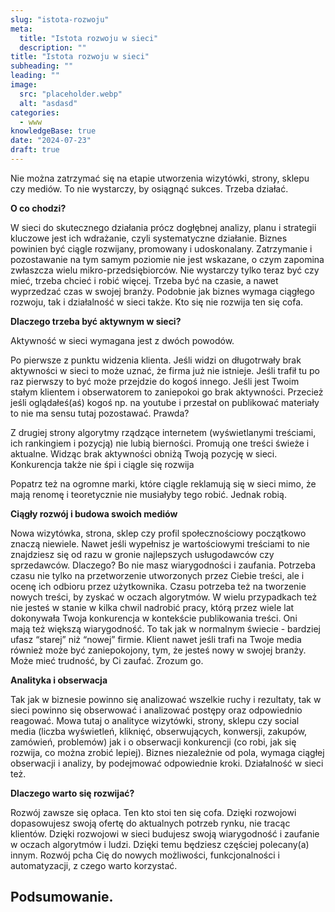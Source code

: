 ```yaml
---
slug: "istota-rozwoju"
meta:
  title: "Istota rozwoju w sieci"
  description: ""
title: "Istota rozwoju w sieci"
subheading: ""
leading: ""
image:
  src: "placeholder.webp"
  alt: "asdasd"
categories:
  - www
knowledgeBase: true
date: "2024-07-23"
draft: true
---
```


Nie można zatrzymać się na etapie utworzenia wizytówki, strony, sklepu czy mediów. To nie wystarczy, by osiągnąć sukces. Trzeba działać.

**O co chodzi?**

W sieci do skutecznego działania prócz dogłębnej analizy, planu i strategii kluczowe jest ich wdrażanie, czyli systematyczne działanie. Biznes powinien być ciągle rozwijany, promowany i udoskonalany. Zatrzymanie i pozostawanie na tym samym poziomie nie jest wskazane, o czym zapomina zwłaszcza wielu mikro-przedsiębiorców. Nie wystarczy tylko teraz być czy mieć, trzeba chcieć i robić więcej. Trzeba być na czasie, a nawet wyprzedzać czas w swojej branży. Podobnie jak biznes wymaga ciągłego rozwoju, tak i działalność w sieci także. Kto się nie rozwija ten się cofa.

**Dlaczego trzeba być aktywnym w sieci?**

Aktywność w sieci wymagana jest z dwóch powodów.

Po pierwsze z punktu widzenia klienta. Jeśli widzi on długotrwały brak aktywności w sieci to może uznać, że firma już nie istnieje. Jeśli trafił tu po raz pierwszy to być może przejdzie do kogoś innego. Jeśli jest Twoim stałym klientem i obserwatorem to zaniepokoi go brak aktywności. Przecież jeśli oglądałeś(aś) kogoś np. na youtube i przestał on publikować materiały to nie ma sensu tutaj pozostawać. Prawda?

Z drugiej strony algorytmy rządzące internetem (wyświetlanymi treściami, ich rankingiem i pozycją) nie lubią bierności. Promują one treści świeże i aktualne. Widząc brak aktywności obniżą Twoją pozycję w sieci. Konkurencja także nie śpi i ciągle się rozwija

Popatrz też na ogromne marki, które ciągle reklamują się w sieci mimo, że mają renomę i teoretycznie nie musiałyby tego robić. Jednak robią.

**Ciągły rozwój i budowa swoich mediów**

Nowa wizytówka, strona, sklep czy profil społecznościowy początkowo znaczą niewiele. Nawet jeśli wypełnisz je wartościowymi treściami to nie znajdziesz się od razu w gronie najlepszych usługodawców czy sprzedawców. Dlaczego? Bo nie masz wiarygodności i zaufania. Potrzeba czasu nie tylko na przetworzenie utworzonych przez Ciebie treści, ale i ocenę ich odbioru przez użytkownika. Czasu potrzeba też na tworzenie nowych treści, by zyskać w oczach algorytmów. W wielu przypadkach też nie jesteś w stanie w kilka chwil nadrobić pracy, którą przez wiele lat dokonywała Twoja konkurencja w kontekście publikowania treści. Oni mają też większą wiarygodność. To tak jak w normalnym świecie - bardziej ufasz “starej” niż “nowej” firmie. Klient nawet jeśli trafi na Twoje media również może być zaniepokojony, tym, że jesteś nowy w swojej branży. Może mieć trudność, by Ci zaufać. Zrozum go.

**Analityka i obserwacja**

Tak jak w biznesie powinno się analizować wszelkie ruchy i rezultaty, tak w sieci powinno się obserwować i analizować postępy oraz odpowiednio reagować. Mowa tutaj o analityce wizytówki, strony, sklepu czy social media (liczba wyświetleń, kliknięć, obserwujących, konwersji, zakupów, zamówień, problemów) jak i o obserwacji konkurencji (co robi, jak się rozwija, co można zrobić lepiej). Biznes niezależnie od pola, wymaga ciągłej obserwacji i analizy, by podejmować odpowiednie kroki. Działalność w sieci też.

**Dlaczego warto się rozwijać?**

Rozwój zawsze się opłaca. Ten kto stoi ten się cofa. Dzięki rozwojowi dopasowujesz swoją ofertę do aktualnych potrzeb rynku, nie tracąc klientów. Dzięki rozwojowi w sieci budujesz swoją wiarygodność i zaufanie w oczach algorytmów i ludzi. Dzięki temu będziesz częściej polecany(a) innym. Rozwój pcha Cię do nowych możliwości, funkcjonalności i automatyzacji, z czego warto korzystać.

## Podsumowanie.
